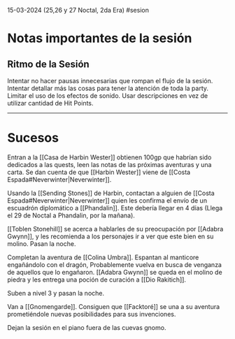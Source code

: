 15-03-2024 (25,26 y 27 Noctal, 2da Era)
#sesion 
# Notas importantes de la sesión
## Ritmo de la Sesión
Intentar no hacer pausas innecesarias que rompan el flujo de la sesión. 
Intentar detallar más las cosas para tener la atención de toda la party.
Limitar el uso de los efectos de sonido.
Usar descripciones en vez de utilizar cantidad de Hit Points.
***
# Sucesos
Entran a la [[Casa de Harbin Wester]] obtienen 100gp que habrían sido dedicados a las quests, leen las notas de las próximas aventuras y una carta. Se dan cuenta de que [[Harbin Wester]] viene de [[Costa Espada#Neverwinter|Neverwinter]].

Usando la [[Sending Stones]] de Harbin, contactan a alguien de [[Costa Espada#Neverwinter|Neverwinter]] quien les confirma el envío de un escuadrón diplomático a [[Phandalin]]. Este debería llegar en 4 días (Llega el 29 de Noctal a Phandalin, por la mañana).

[[Toblen Stonehill]] se acerca a hablarles de su preocupación por [[Adabra Gwynn]], y les recomienda a los personajes ir a ver que este bien en su molino. 
Pasan la noche.

Completan la aventura de [[Colina Umbra]]. Espantan al manticore engañándolo con el dragón, Probablemente vuelva en busca de venganza de aquellos que lo engañaron. [[Adabra Gwynn]] se queda en el molino de piedra y les entrega una poción de curación a [[Dio Rakitich]].

Suben a nivel 3 y pasan la noche.

Van a [[Gnomengarde]]. Consiguen que [[Facktoré]] se una a su aventura prometiéndole nuevas posibilidades para sus invenciones.

Dejan la sesión en el piano fuera de las cuevas gnomo.